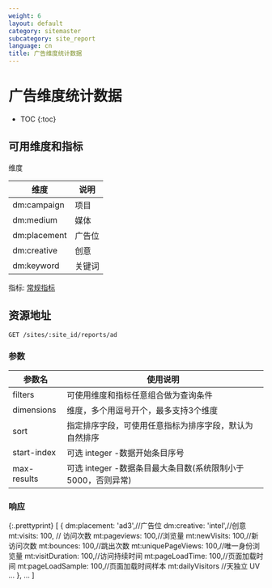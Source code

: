 ```yaml
---
weight: 6
layout: default
category: sitemaster
subcategory: site_report
language: cn
title: 广告维度统计数据
---
```


# 广告维度统计数据

* TOC
{:toc}

## 可用维度和指标

维度

| 维度                | 说明                                    |
|---------------------|-----------------------------------------|
| dm:campaign         | 项目                                    |
| dm:medium           | 媒体                                    |
| dm:placement        | 广告位                                  |
| dm:creative         | 创意                                    |
| dm:keyword          | 关键词                                  |

指标: [常规指标](/doc/sitemaster/v1/cn/site_report.html#section-2)

## 资源地址

    GET /sites/:site_id/reports/ad

### 参数


| 参数名      | 使用说明                                                     |
|-------------|--------------------------------------------------------------|
| filters     | 可使用维度和指标任意组合做为查询条件                         |
| dimensions  | 维度，多个用逗号开个，最多支持3个维度                        |
| sort        | 指定排序字段，可使用任意指标为排序字段，默认为自然排序       |
| start-index | 可选 integer -数据开始条目序号                               |
| max-results | 可选 integer -数据条目最大条目数(系统限制小于5000，否则异常) |

### 响应

{:.prettyprint}
    [
        {
            dm:placement: 'ad3',//广告位
            dm:creative: 'intel',//创意
            mt:visits: 100, // 访问次数
            mt:pageviews: 100,//浏览量
            mt:newVisits: 100,//新访问次数
            mt:bounces: 100,//跳出次数
            mt:uniquePageViews: 100,//唯一身份浏览量
            mt:visitDuration: 100,//访问持续时间
            mt:pageLoadTime: 100,//页面加载时间
            mt:pageLoadSample: 100,//页面加载时间样本
            mt:dailyVisitors  //天独立 UV
            ...
        },
        ...
    ]
